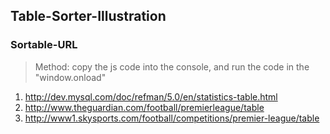 ## Table-Sorter-Illustration

### Sortable-URL

> Method: copy the js code into the console, and run the code in the "window.onload"

1. http://dev.mysql.com/doc/refman/5.0/en/statistics-table.html
2. http://www.theguardian.com/football/premierleague/table
3. http://www1.skysports.com/football/competitions/premier-league/table

